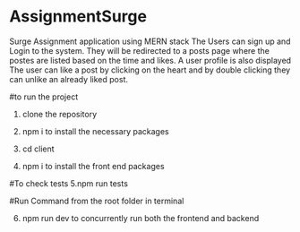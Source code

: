 # AssignmentSurge
Surge Assignment application using MERN stack
 The Users can sign up and Login to the system. They will be redirected to a posts page where the postes are listed based on the time and likes. A user profile is also displayed
 The user can like a post by clicking on the heart and by double clicking they can unlike an already liked post. 
 
 #to run the project 
 1. clone the repository
 
2.  npm i to install the necessary packages
 
3. cd client 
4.  npm i to install the front end packages


#To check tests
5.npm run tests
 
#Run Command  from  the root folder in terminal 

 6. npm run dev to concurrently run both the frontend and backend
 
